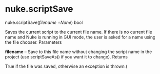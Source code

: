 # nuke.scriptSave
nuke.scriptSave(_filename =None_)  bool

Saves the current script to the current file name. If there is no current file name and Nuke is running in GUI mode, the user is asked for a name using the file chooser.
Parameters

**filename** – Save to this file name without changing the script name in the project (use scriptSaveAs() if you want it to change).
Returns

True if the file was saved, otherwise an exception is thrown.)